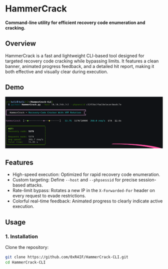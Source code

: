 # HammerCrack  
**Command-line utility for efficient recovery code enumeration and cracking.**  

## Overview  
HammerCrack is a fast and lightweight CLI-based tool designed for targeted recovery code cracking while bypassing limits. 
It features a clean banner, animated progress feedback, and a detailed hit report, making it both effective and visually clear during execution.  

## Demo  
![Demo Screenshot](Demo.png)  

## Features  
- High-speed execution: Optimized for rapid recovery code enumeration.  
- Custom targeting: Define `--host` and `--phpsessid` for precise session-based attacks.
- Rate-limit bypass: Rotates a new IP in the `X-Forwarded-For` header on every request to evade restrictions.
- Colorful real-time feedback: Animated progress to clearly indicate active execution.  
  
## Usage  

### 1. Installation  
Clone the repository:  
```bash
git clone https://github.com/0xR4IF/HammerCrack-CLI.git
cd HammerCrack-CLI


